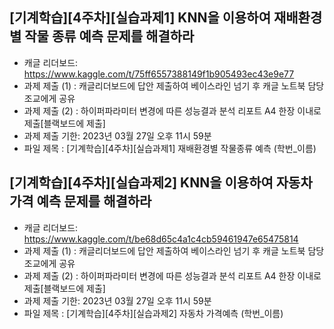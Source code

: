 


## [기계학습][4주차][실습과제1] KNN을 이용하여 재배환경 별 작물 종류 예측 문제를 해결하라
- 캐글 리더보드: https://www.kaggle.com/t/75ff6557388149f1b905493ec43e9e77
- 과제 제출 (1) : 캐글리더보드에 답안 제출하여 베이스라인 넘기 후 캐글 노트북 담당 조교에게 공유
- 과제 제출 (2) : 하이퍼파라미터 변경에 따른 성능결과 분석 리포트 A4 한장 이내로 제출[블랙보드에 제출]
- 과제 제출 기한: 2023년 03월 27일 오후 11시 59분
- 파일 제목 : [기계학습][4주차][실습과제1] 재배환경별 작물종류 예측 (학번_이름)


## [기계학습][4주차][실습과제2] KNN을 이용하여 자동차 가격 예측 문제를 해결하라
- 캐글 리더보드: https://www.kaggle.com/t/be68d65c4a1c4cb59461947e65475814
- 과제 제출 (1) : 캐글리더보드에 답안 제출하여 베이스라인 넘기 후 캐글 노트북 담당 조교에게 공유
- 과제 제출 (2) : 하이퍼파라미터 변경에 따른 성능결과 분석 리포트 A4 한장 이내로 제출[블랙보드에 제출]
- 과제 제출 기한: 2023년 03월 27일 오후 11시 59분
- 파일 제목 : [기계학습][4주차][실습과제2] 자동차 가격예측 (학번_이름)

